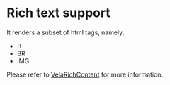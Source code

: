 Rich text support 
==================

It renders a subset of html tags, namely,

- B
- BR
- IMG

Please refer to [VelaRichContent](vsrc/VelaRichContent.vala) for more information.

